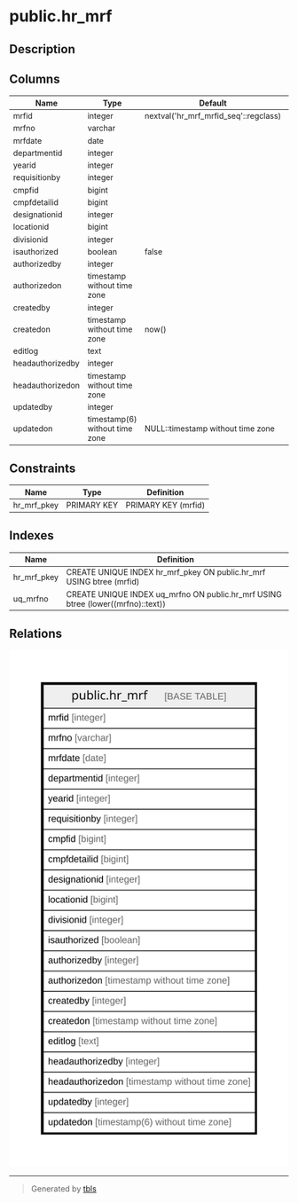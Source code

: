 # public.hr_mrf

## Description

## Columns

| Name | Type | Default | Nullable | Children | Parents | Comment |
| ---- | ---- | ------- | -------- | -------- | ------- | ------- |
| mrfid | integer | nextval('hr_mrf_mrfid_seq'::regclass) | false |  |  |  |
| mrfno | varchar |  | false |  |  |  |
| mrfdate | date |  | false |  |  |  |
| departmentid | integer |  | false |  |  |  |
| yearid | integer |  | false |  |  |  |
| requisitionby | integer |  | false |  |  |  |
| cmpfid | bigint |  | true |  |  |  |
| cmpfdetailid | bigint |  | true |  |  |  |
| designationid | integer |  | true |  |  |  |
| locationid | bigint |  | true |  |  |  |
| divisionid | integer |  | true |  |  |  |
| isauthorized | boolean | false | false |  |  |  |
| authorizedby | integer |  | true |  |  |  |
| authorizedon | timestamp without time zone |  | true |  |  |  |
| createdby | integer |  | true |  |  |  |
| createdon | timestamp without time zone | now() | true |  |  |  |
| editlog | text |  | true |  |  |  |
| headauthorizedby | integer |  | true |  |  |  |
| headauthorizedon | timestamp without time zone |  | true |  |  |  |
| updatedby | integer |  | true |  |  |  |
| updatedon | timestamp(6) without time zone | NULL::timestamp without time zone | true |  |  |  |

## Constraints

| Name | Type | Definition |
| ---- | ---- | ---------- |
| hr_mrf_pkey | PRIMARY KEY | PRIMARY KEY (mrfid) |

## Indexes

| Name | Definition |
| ---- | ---------- |
| hr_mrf_pkey | CREATE UNIQUE INDEX hr_mrf_pkey ON public.hr_mrf USING btree (mrfid) |
| uq_mrfno | CREATE UNIQUE INDEX uq_mrfno ON public.hr_mrf USING btree (lower((mrfno)::text)) |

## Relations

![er](public.hr_mrf.svg)

---

> Generated by [tbls](https://github.com/k1LoW/tbls)
